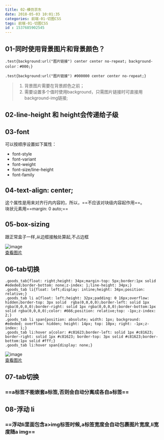 ```yaml
---
title: 02-模仿京东
date: 2018-05-03 10:01:35
categories: 前端-01-切图CSS
tags: 前端-01-切图CSS
id : 1537685902545
---
```

## 01-同时使用背景图片和背景颜色？


```
.test{background:url("图片链接") center center no-repeat; background-color：#000;}
```
```
.test{background:url("图片链接") #000000 center center no-repeat;}
```
> 1. 背景图片需要在背景颜色之前；  
> 2. 需要设置多个值时使用background，只需图片链接时可直接用background-img链接;


## 02-line-height 和 height会传递给子级

## 03-font
可以按顺序设置如下属性：
- font-style
- font-variant
- font-weight
- font-size/line-height
- font-family

## 04-text-align: center;
这个属性是用来对齐行内内容的，所以，==不应该对块级内容起作用==。  
块状元素用==margin: 0 auto;==

## 05-box-sizing

跟正常盒子一样,从边框接触处算起,不占边框
 
![image](http://note.youdao.com/yws/api/personal/file/F48871E185A04FCFB997783625937B9D?method=download&shareKey=f7d14d8c726b1178f27b350bcf38d687)  
[查看图片](http://note.youdao.com/yws/public/redirect/share?id=f7d14d8c726b1178f27b350bcf38d687&type=false)

## 06-tab切换

```
.goods_tab{float: right;height: 34px;margin-top: 5px;border:1px solid #ededed;border-bottom: none;z-index: 1;line-height: 34px;}
.goods_tab li{float: left;display: inline;height: 34px;position: relative;}
.goods_tab li a{float: left;height: 32px;padding: 0 16px;overflow: hidden;border-top: 3px solid  rgba(0,0,0,0);border-left: solid 1px rgba(0,0,0,0);border-right: solid 1px rgba(0,0,0,0);border-bottom:1px solid rgba(0,0,0,0);color: #666;position: relative;top: -1px;z-index: 2;}
.goods_tab li span{position: absolute; width: 1px; background: #ededed; overflow: hidden; height: 14px; top: 10px; right: -1px;z-index: 1;}
.goods_tab li:hover a{color: #c81623;border-left: solid 1px #c81623; border-right: solid 1px #c81623; border-top: 3px solid #c81623;border-bottom:1px solid #fff;} 
.goods_tab li:hover span{display: none;}
```
![image](http://note.youdao.com/yws/api/personal/file/E49B5B283AB84DB38D9439394D9AB832?method=download&shareKey=38ed652cbce18514727641bc1116a428)  
[查看图片](http://note.youdao.com/yws/public/redirect/share?id=38ed652cbce18514727641bc1116a428&type=false)

## 07-tab切换
###  ==a标签不能嵌套a标签,否则会自动分离成各自a标签==
## 08-浮动 li 
###  ==浮动li里面包含a>img标签时候,a标签宽度会自动包裹图片宽度,li宽度随a img==